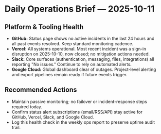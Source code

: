 # Daily Operations Brief — 2025-10-11

## Platform & Tooling Health
- **GitHub:** Status page shows no active incidents in the last 24 hours and all past events resolved. Keep standard monitoring cadence.
- **Vercel:** All systems operational. Most recent incident was a sign-in disruption on 2025-10-10, now closed; no mitigation actions needed.
- **Slack:** Core surfaces (authentication, messaging, files, integrations) all reporting "No issues." Continue to rely on automated alerts.
- **Google Cloud:** Global dashboard clear of outages. Project-level alerting and export pipelines remain ready if future events trigger.

## Recommended Actions
- Maintain passive monitoring; no failover or incident-response steps required today.
- Confirm status alert subscriptions (email/RSS/API) stay active for GitHub, Vercel, Slack, and Google Cloud.
- Log this health check in the weekly ops report to preserve uptime audit trail.
